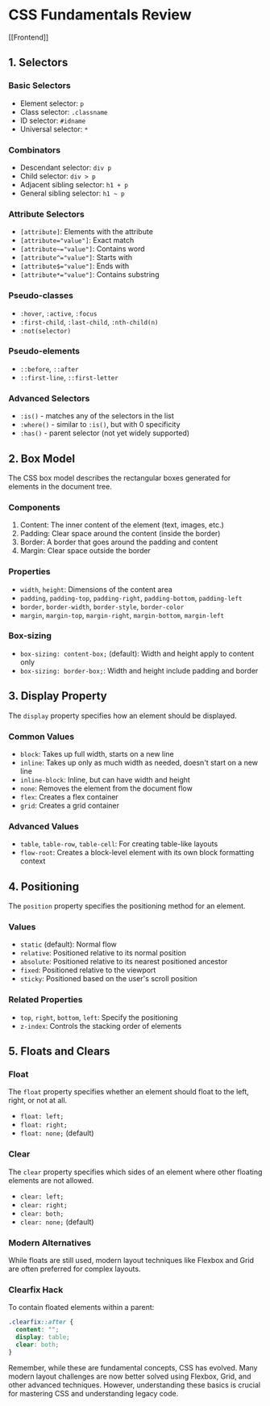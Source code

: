 # CSS Fundamentals Review
[[Frontend]]

## 1. Selectors

### Basic Selectors
- Element selector: `p`
- Class selector: `.classname`
- ID selector: `#idname`
- Universal selector: `*`

### Combinators
- Descendant selector: `div p`
- Child selector: `div > p`
- Adjacent sibling selector: `h1 + p`
- General sibling selector: `h1 ~ p`

### Attribute Selectors
- `[attribute]`: Elements with the attribute
- `[attribute="value"]`: Exact match
- `[attribute~="value"]`: Contains word
- `[attribute^="value"]`: Starts with
- `[attribute$="value"]`: Ends with
- `[attribute*="value"]`: Contains substring

### Pseudo-classes
- `:hover`, `:active`, `:focus`
- `:first-child`, `:last-child`, `:nth-child(n)`
- `:not(selector)`

### Pseudo-elements
- `::before`, `::after`
- `::first-line`, `::first-letter`

### Advanced Selectors
- `:is()` - matches any of the selectors in the list
- `:where()` - similar to `:is()`, but with 0 specificity
- `:has()` - parent selector (not yet widely supported)

## 2. Box Model

The CSS box model describes the rectangular boxes generated for elements in the document tree.

### Components
1. Content: The inner content of the element (text, images, etc.)
2. Padding: Clear space around the content (inside the border)
3. Border: A border that goes around the padding and content
4. Margin: Clear space outside the border

### Properties
- `width`, `height`: Dimensions of the content area
- `padding`, `padding-top`, `padding-right`, `padding-bottom`, `padding-left`
- `border`, `border-width`, `border-style`, `border-color`
- `margin`, `margin-top`, `margin-right`, `margin-bottom`, `margin-left`

### Box-sizing
- `box-sizing: content-box;` (default): Width and height apply to content only
- `box-sizing: border-box;`: Width and height include padding and border

## 3. Display Property

The `display` property specifies how an element should be displayed.

### Common Values
- `block`: Takes up full width, starts on a new line
- `inline`: Takes up only as much width as needed, doesn't start on a new line
- `inline-block`: Inline, but can have width and height
- `none`: Removes the element from the document flow
- `flex`: Creates a flex container
- `grid`: Creates a grid container

### Advanced Values
- `table`, `table-row`, `table-cell`: For creating table-like layouts
- `flow-root`: Creates a block-level element with its own block formatting context

## 4. Positioning

The `position` property specifies the positioning method for an element.

### Values
- `static` (default): Normal flow
- `relative`: Positioned relative to its normal position
- `absolute`: Positioned relative to its nearest positioned ancestor
- `fixed`: Positioned relative to the viewport
- `sticky`: Positioned based on the user's scroll position

### Related Properties
- `top`, `right`, `bottom`, `left`: Specify the positioning
- `z-index`: Controls the stacking order of elements

## 5. Floats and Clears

### Float
The `float` property specifies whether an element should float to the left, right, or not at all.

- `float: left;`
- `float: right;`
- `float: none;` (default)

### Clear
The `clear` property specifies which sides of an element where other floating elements are not allowed.

- `clear: left;`
- `clear: right;`
- `clear: both;`
- `clear: none;` (default)

### Modern Alternatives
While floats are still used, modern layout techniques like Flexbox and Grid are often preferred for complex layouts.

### Clearfix Hack
To contain floated elements within a parent:

```css
.clearfix::after {
  content: "";
  display: table;
  clear: both;
}
```

Remember, while these are fundamental concepts, CSS has evolved. Many modern layout challenges are now better solved using Flexbox, Grid, and other advanced techniques. However, understanding these basics is crucial for mastering CSS and understanding legacy code.